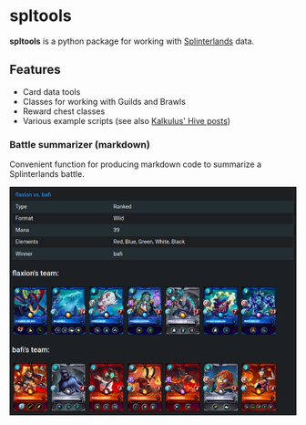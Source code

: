 # spltools

**spltools** is a python package for working with [Splinterlands](https://splinterlands.com/?ref=kalkulus) data.

## Features
- Card data tools 
- Classes for working with Guilds and Brawls
- Reward chest classes
- Various example scripts (see also [Kalkulus' Hive posts](https://peakd.com/@kalkulus))

### Battle summarizer (markdown)
Convenient function for producing markdown code to summarize a Splinterlands battle.

 ![Battle markdown summary](https://github.com/Kalkulus2/spltools/blob/main/assets/battle_markdown_screenshot.png)
